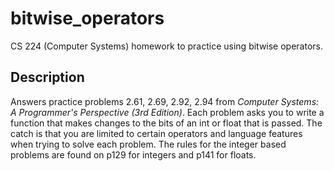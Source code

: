 # bitwise_operators
CS 224 (Computer Systems) homework to practice using bitwise operators.

## Description
Answers practice problems 2.61, 2.69, 2.92, 2.94 from *Computer Systems: A Programmer's Perspective (3rd Edition)*. Each problem asks you to write a function that makes changes to the bits of an int or float that is passed. The catch is that you are limited to certain operators and language features when trying to solve each problem. The rules for the integer based problems are found on p129 for integers and p141 for floats.
